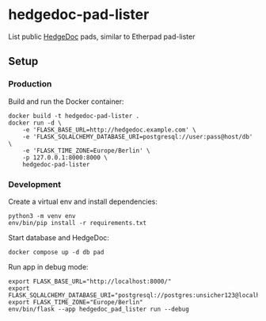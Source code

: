 # hedgedoc-pad-lister

List public [HedgeDoc](https://hedgedoc.org) pads, similar to Etherpad pad-lister

## Setup

### Production

Build and run the Docker container:

```
docker build -t hedgedoc-pad-lister .
docker run -d \
    -e 'FLASK_BASE_URL=http://hedgedoc.example.com' \
    -e 'FLASK_SQLALCHEMY_DATABASE_URI=postgresql://user:pass@host/db' \
    -e 'FLASK_TIME_ZONE=Europe/Berlin' \
    -p 127.0.0.1:8000:8000 \
    hedgedoc-pad-lister
```

### Development

Create a virtual env and install dependencies:

```
python3 -m venv env
env/bin/pip install -r requirements.txt
```

Start database and HedgeDoc:

```
docker compose up -d db pad
```

Run app in debug mode:

```
export FLASK_BASE_URL="http://localhost:8000/"
export FLASK_SQLALCHEMY_DATABASE_URI="postgresql://postgres:unsicher123@localhost/postgres"
export FLASK_TIME_ZONE="Europe/Berlin"
env/bin/flask --app hedgedoc_pad_lister run --debug
```
